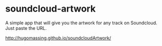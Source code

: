 # soundcloud-artwork

A simple app that will give you the artwork for any track on Soundcloud. Just paste the URL.

http://hugomassing.github.io/soundcloudArtwork/
